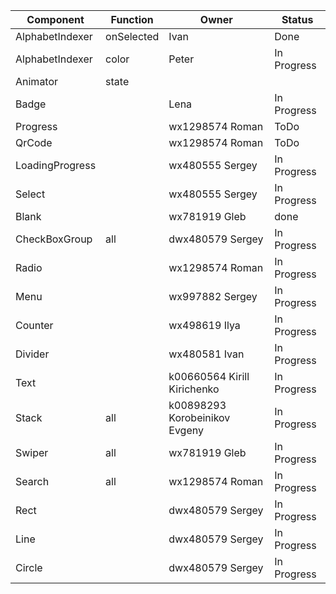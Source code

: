 | Component | Function | Owner | Status |
| --------- | -------- | ----- | ------ |
| AlphabetIndexer | onSelected | Ivan | Done |
| AlphabetIndexer | color | Peter | In Progress |
| Animator | state |  |  |
| Badge |      | Lena | In Progress |
| Progress |      | wx1298574  Roman | ToDo |
| QrCode |      | wx1298574 Roman | ToDo |
| LoadingProgress |      | wx480555 Sergey| In Progress |
| Select |      | wx480555 Sergey| In Progress |
| Blank |      | wx781919 Gleb| done |
| CheckBoxGroup | all | dwx480579 Sergey| In Progress |
| Radio |      | wx1298574 Roman | In Progress |
| Menu |      | wx997882 Sergey| In Progress |
| Counter |      | wx498619 Ilya | In Progress |
| Divider|      | wx480581 Ivan| In Progress |
| Text |      | k00660564 Kirill Kirichenko | In Progress |
| Stack | all | k00898293 Korobeinikov Evgeny | In Progress |
| Swiper | all | wx781919 Gleb| In Progress |
| Search | all | wx1298574 Roman| In Progress |
| Rect | | dwx480579 Sergey| In Progress |
| Line | | dwx480579 Sergey| In Progress |
| Circle | | dwx480579 Sergey| In Progress |


